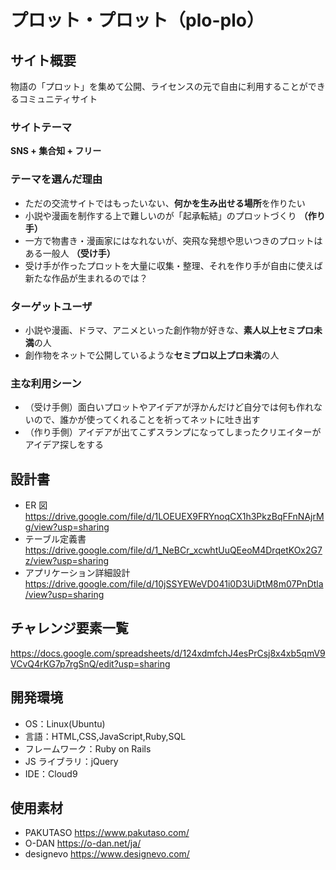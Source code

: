 # プロット・プロット（plo-plo）

## サイト概要

物語の「プロット」を集めて公開、ライセンスの元で自由に利用することができるコミュニティサイト

### サイトテーマ

**SNS + 集合知 + フリー**

### テーマを選んだ理由

- ただの交流サイトではもったいない、**何かを生み出せる場所**を作りたい
- 小説や漫画を制作する上で難しいのが「起承転結」のプロットづくり **（作り手）**
- 一方で物書き・漫画家にはなれないが、突飛な発想や思いつきのプロットはある一般人 **（受け手）**
- 受け手が作ったプロットを大量に収集・整理、それを作り手が自由に使えば新たな作品が生まれるのでは？

### ターゲットユーザ

- 小説や漫画、ドラマ、アニメといった創作物が好きな、**素人以上セミプロ未満**の人
- 創作物をネットで公開しているような**セミプロ以上プロ未満**の人

### 主な利用シーン

- （受け手側）面白いプロットやアイデアが浮かんだけど自分では何も作れないので、誰かが使ってくれることを祈ってネットに吐き出す
- （作り手側）アイデアが出てこずスランプになってしまったクリエイターがアイデア探しをする

## 設計書

- ER 図
  <https://drive.google.com/file/d/1LOEUEX9FRYnoqCX1h3PkzBqFFnNAjrMg/view?usp=sharing>
- テーブル定義書
  <https://drive.google.com/file/d/1_NeBCr_xcwhtUuQEeoM4DrqetKOx2G7z/view?usp=sharing>
- アプリケーション詳細設計
  <https://drive.google.com/file/d/10jSSYEWeVD041i0D3UiDtM8m07PnDtla/view?usp=sharing>

## チャレンジ要素一覧

<https://docs.google.com/spreadsheets/d/124xdmfchJ4esPrCsj8x4xb5qmV9VCvQ4rKG7p7rgSnQ/edit?usp=sharing>

## 開発環境

- OS：Linux(Ubuntu)
- 言語：HTML,CSS,JavaScript,Ruby,SQL
- フレームワーク：Ruby on Rails
- JS ライブラリ：jQuery
- IDE：Cloud9

## 使用素材

- PAKUTASO
<https://www.pakutaso.com/>
- O-DAN
<https://o-dan.net/ja/>
- designevo
<https://www.designevo.com/>

